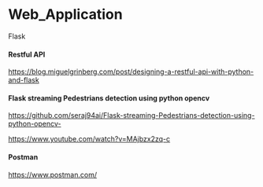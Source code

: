 # Web_Application
Flask

#### Restful API

https://blog.miguelgrinberg.com/post/designing-a-restful-api-with-python-and-flask

#### Flask streaming Pedestrians detection using python opencv

https://github.com/seraj94ai/Flask-streaming-Pedestrians-detection-using-python-opencv-

https://www.youtube.com/watch?v=MAjbzx2zq-c

#### Postman

https://www.postman.com/

